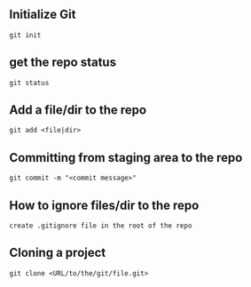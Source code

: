 ## Initialize Git
``` 
git init
```
## get the repo status
```
git status
```
## Add a file/dir to the repo
``` 
git add <file|dir>
```
## Committing from staging area to the repo
``` 
git commit -m "<commit message>"
```
## How to ignore files/dir to the repo
``` 
create .gitignore file in the root of the repo
```
## Cloning a project
``` 
git clone <URL/to/the/git/file.git>
```
